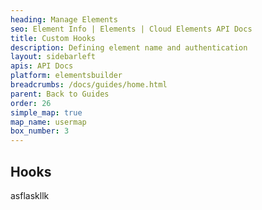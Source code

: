 ```yaml
---
heading: Manage Elements
seo: Element Info | Elements | Cloud Elements API Docs
title: Custom Hooks
description: Defining element name and authentication
layout: sidebarleft
apis: API Docs
platform: elementsbuilder
breadcrumbs: /docs/guides/home.html
parent: Back to Guides
order: 26
simple_map: true
map_name: usermap
box_number: 3
---
```


## Hooks

asflaskllk
